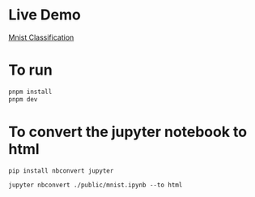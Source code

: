 # Live Demo
<a href="https://mnist-cnn-react.vercel.app/" target="_blank">Mnist Classification</a>
# To run

```Bash
pnpm install
pnpm dev
```

# To convert the jupyter notebook to html

```Bash
pip install nbconvert jupyter
```

```
jupyter nbconvert ./public/mnist.ipynb --to html
```
